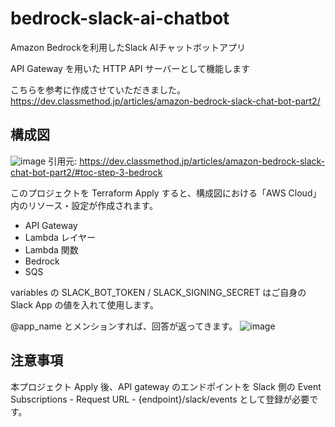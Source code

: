 # bedrock-slack-ai-chatbot
Amazon Bedrockを利用したSlack AIチャットボットアプリ

API Gateway を用いた HTTP API サーバーとして機能します

こちらを参考に作成させていただきました。
https://dev.classmethod.jp/articles/amazon-bedrock-slack-chat-bot-part2/

## 構成図
![image](https://github.com/user-attachments/assets/dcab2590-68ab-4d53-a8cf-896108f6cd89)
引用元: https://dev.classmethod.jp/articles/amazon-bedrock-slack-chat-bot-part2/#toc-step-3-bedrock

このプロジェクトを Terraform Apply すると、構成図における「AWS Cloud」内のリソース・設定が作成されます。
 - API Gateway
 - Lambda レイヤー
 - Lambda 関数
 - Bedrock
 - SQS

variables の SLACK_BOT_TOKEN / SLACK_SIGNING_SECRET はご自身の Slack App の値を入れて使用します。

@app_name とメンションすれば、回答が返ってきます。
![image](https://github.com/user-attachments/assets/e81fcbce-7f46-4b91-9257-50a5902e3bb8)

## 注意事項
本プロジェクト Apply 後、API gateway のエンドポイントを
Slack 側の Event Subscriptions - Request URL - {endpoint}/slack/events として登録が必要です。
